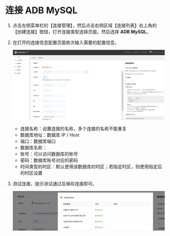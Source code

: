 # 连接 ADB MySQL

1. 点击左侧菜单栏的【连接管理】，然后点击右侧区域【连接列表】右上角的【创建连接】按钮，打开连接类型选择页面，然后选择 **ADB MySQL**。

2. 在打开的连接信息配置页面依次输入需要的配置信息。

   ![](../../images/connect_adb_mysql_1.png)

   * 连接名称：设置连接的名称，多个连接的名称不能重复
   * 数据库地址：数据库 IP / Host
   * 端口：数据库端口
   * 数据库名称：
   * 账号：可以访问数据库的账号
   * 密码：数据库账号对应的密码
   * 时间类型的时区：默认使用该数据库的时区；若指定时区，则使用指定后的时区设置

3. 测试连接，提示测试通过后保存连接即可。

   ![](../../images/connect_adb_mysql_2.png)
